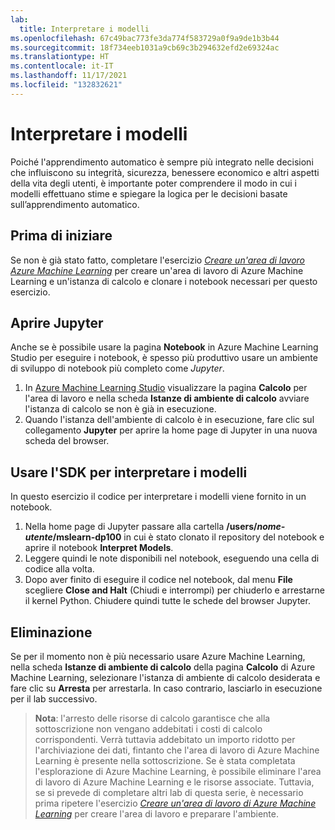 ```yaml
---
lab:
  title: Interpretare i modelli
ms.openlocfilehash: 67c49bac773fe3da774f583729a0f9a9de1b3b44
ms.sourcegitcommit: 18f734eeb1031a9cb69c3b294632efd2e69324ac
ms.translationtype: HT
ms.contentlocale: it-IT
ms.lasthandoff: 11/17/2021
ms.locfileid: "132832621"
---
```

# <a name="interpret-models"></a>Interpretare i modelli

Poiché l'apprendimento automatico è sempre più integrato nelle decisioni che influiscono su integrità, sicurezza, benessere economico e altri aspetti della vita degli utenti, è importante poter comprendere il modo in cui i modelli effettuano stime e spiegare la logica per le decisioni basate sull’apprendimento automatico.

## <a name="before-you-start"></a>Prima di iniziare

Se non è già stato fatto, completare l'esercizio *[Creare un'area di lavoro Azure Machine Learning](01-create-a-workspace.md)* per creare un'area di lavoro di Azure Machine Learning e un'istanza di calcolo e clonare i notebook necessari per questo esercizio.

## <a name="open-jupyter"></a>Aprire Jupyter

Anche se è possibile usare la pagina **Notebook** in Azure Machine Learning Studio per eseguire i notebook, è spesso più produttivo usare un ambiente di sviluppo di notebook più completo come *Jupyter*.

1. In [Azure Machine Learning Studio](https://ml.azure.com) visualizzare la pagina **Calcolo** per l'area di lavoro e nella scheda **Istanze di ambiente di calcolo** avviare l'istanza di calcolo se non è già in esecuzione.
2. Quando l'istanza dell'ambiente di calcolo è in esecuzione, fare clic sul collegamento **Jupyter** per aprire la home page di Jupyter in una nuova scheda del browser.

## <a name="use-the-sdk-to-interpret-models"></a>Usare l'SDK per interpretare i modelli

In questo esercizio il codice per interpretare i modelli viene fornito in un notebook.

1. Nella home page di Jupyter passare alla cartella **/users/*nome-utente*/mslearn-dp100** in cui è stato clonato il repository del notebook e aprire il notebook **Interpret Models**.
2. Leggere quindi le note disponibili nel notebook, eseguendo una cella di codice alla volta.
3. Dopo aver finito di eseguire il codice nel notebook, dal menu **File** scegliere **Close and Halt** (Chiudi e interrompi) per chiuderlo e arrestarne il kernel Python. Chiudere quindi tutte le schede del browser Jupyter.

## <a name="clean-up"></a>Eliminazione

Se per il momento non è più necessario usare Azure Machine Learning, nella scheda **Istanze di ambiente di calcolo** della pagina **Calcolo** di Azure Machine Learning, selezionare l'istanza di ambiente di calcolo desiderata e fare clic su **Arresta** per arrestarla. In caso contrario, lasciarlo in esecuzione per il lab successivo.

> **Nota**: l'arresto delle risorse di calcolo garantisce che alla sottoscrizione non vengano addebitati i costi di calcolo corrispondenti. Verrà tuttavia addebitato un importo ridotto per l'archiviazione dei dati, fintanto che l'area di lavoro di Azure Machine Learning è presente nella sottoscrizione. Se è stata completata l'esplorazione di Azure Machine Learning, è possibile eliminare l'area di lavoro di Azure Machine Learning e le risorse associate. Tuttavia, se si prevede di completare altri lab di questa serie, è necessario prima ripetere l'esercizio *[Creare un'area di lavoro di Azure Machine Learning](01-create-a-workspace.md)* per creare l'area di lavoro e preparare l'ambiente.